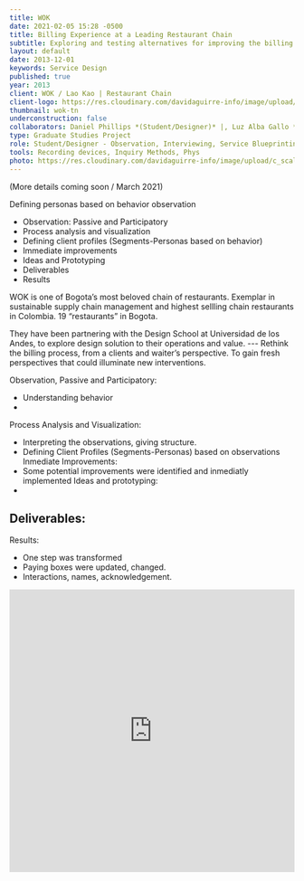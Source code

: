 ```yaml
---
title: WOK
date: 2021-02-05 15:28 -0500
title: Billing Experience at a Leading Restaurant Chain
subtitle: Exploring and testing alternatives for improving the billing experience through an end-to-end design-thinking process.
layout: default
date: 2013-12-01
keywords: Service Design
published: true
year: 2013
client: WOK / Lao Kao | Restaurant Chain
client-logo: https://res.cloudinary.com/davidaguirre-info/image/upload/v1625501345/Logos/logo-wok_xmefpm.png
thumbnail: wok-tn
underconstruction: false
collaborators: Daniel Phillips *(Student/Designer)* |, Luz Alba Gallo *(Student/Designer)* |, Manuela Mürrle*(Student/Designer)* |, Tatiana Venavides *(Student/Designer)* |, Natalia Agudelo *(Professor)* |, Rafael Vesga *(Professor)* |, Carolina Codina *(Client)*
type: Graduate Studies Project
role: Student/Designer - Observation, Interviewing, Service Blueprinting, Prototyping
tools: Recording devices, Inquiry Methods, Phys
photo: https://res.cloudinary.com/davidaguirre-info/image/upload/c_scale,w_1000/v1626811773/WOK/wok-portada-02_qpwajh.png
---
```

(More details coming soon / March 2021)

Defining personas based on behavior observation

- Observation: Passive and Participatory
- Process analysis and visualization
- Defining client profiles (Segments-Personas based on behavior)
- Immediate improvements
- Ideas and Prototyping
- Deliverables
- Results

WOK is one of Bogota’s most beloved chain of restaurants. Exemplar in sustainable supply chain management and highest sellling chain restaurants in Colombia. 19 “restaurants” in Bogota.

They have been partnering with the Design School at Universidad de los Andes, to explore design solution to their operations and value. --- Rethink the billing process, from a clients and waiter’s perspective. To gain fresh perspectives that could illuminate new interventions.

Observation, Passive and Participatory:
  - Understanding behavior
  -
Process Analysis and Visualization:
  - Interpreting the observations, giving structure.
  - Defining Client Profiles (Segments-Personas) based
  on observations
Inmediate Improvements:
  - Some potential improvements were identified and     inmediatly implemented
Ideas and prototyping:
  -
Deliverables:
  -
Results:
  - One step was transformed
  - Paying boxes were updated, changed.
  - Interactions, names, acknowledgement.

<iframe src="https://drive.google.com/file/d/1rBOrNi7xvBsTC85pbPaEnesykg7Pr-dK/preview" style="width: 100%; height: 500px;" allow="autoplay" frameborder="0"></iframe>


